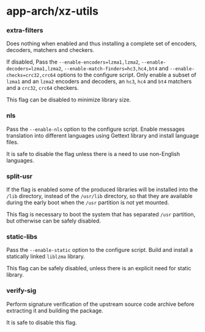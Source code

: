 # app-arch/xz-utils

### extra-filters
Does nothing when enabled and thus installing a complete set of encoders, decoders, matchers and checkers.

If disabled, Pass the `--enable-encoders=lzma1,lzma2`, `--enable-decoders=lzma1,lzma2`, `--enable-match-finders=hc3,hc4,bt4` and `--enable-checks=crc32,crc64` options to the configure script. Only enable a subset of `lzma1` and an `lzma2` encoders and decoders, an `hc3`, `hc4` and `bt4` matchers and a `crc32`, `crc64` checkers.

This flag can be disabled to minimize library size.

### nls
Pass the `--enable-nls` option to the configure script. Enable messages translation into different languages using Gettext library and install language files.

It is safe to disable the flag unless there is a need to use non-English languages.

### split-usr
If the flag is enabled some of the produced libraries will be installed into the `/lib` directory, instead of the `/usr/lib` directory, so that they are available during the early boot when the `/usr` partition is not yet mounted.

This flag is necessary to boot the system that has separated `/usr` partition, but otherwise can be safely disabled.

### static-libs
Pass the `--enable-static` option to the configure script. Build and install a statically linked `liblzma` library.

This flag can be safely disabled, unless there is an explicit need for static library.

### verify-sig
Perform signature verification of the upstream source code archive before extracting it and building the package.

It is safe to disable this flag.
